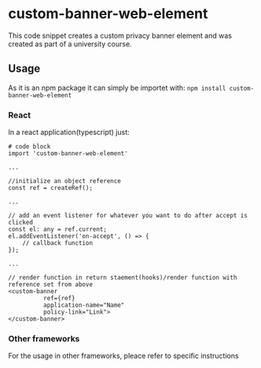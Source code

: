 # custom-banner-web-element

This code snippet creates a custom privacy banner element and was created as part of a university course.

## Usage
As it is an npm package it can simply be importet with:
`npm install custom-banner-web-element`

### React 
In a react application(typescript) just:

```
# code block
import 'custom-banner-web-element'

...

//initialize an object reference 
const ref = createRef(); 

...

// add an event listener for whatever you want to do after accept is clicked 
const el: any = ref.current;
el.addEventListener('on-accept', () => {
    // callback function 
});

...

// render function in return staement(hooks)/render function with reference set from above 
<custom-banner 
          ref={ref} 
          application-name="Name"
          policy-link="Link">
</custom-banner>
```

### Other frameworks
For the usage in other frameworks, pleace refer to specific instructions


